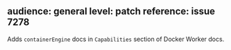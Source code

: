 audience: general
level: patch
reference: issue 7278
---
Adds `containerEngine` docs in `Capabilities` section of Docker Worker docs.
